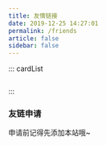 ```yaml
---
title: 友情链接
date: 2019-12-25 14:27:01
permalink: /friends
article: false
sidebar: false
---
```


<!--
普通卡片列表容器，可用于友情链接、项目推荐、古诗词展示等。
cardList 后面可跟随一个数字表示每行最多显示多少个，选值范围1~4，默认3。在小屏时会根据屏幕宽度减少每行显示数量。
-->
::: cardList
```yaml
```
:::


### 友链申请

[comment]: <> (与我[ 联系 ]&#40;/about/#联系&#41;或者 在本页面评论区留言您的友链信息，格式：&#40;点击代码块右上角一键复制&#41;)


[comment]: <> (```yaml)

[comment]: <> (- name: Evan's blog # 昵称)

[comment]: <> (  desc: 积跬步以至千里，喜欢学习喜欢你。 # 介绍)

[comment]: <> (  avatar: https://cdn.jsdelivr.net/gh/xugaoyi/image_store/blog/20200103123203.jpg # 头像)

[comment]: <> (  link: https://xugaoyi.com/  # 链接)

[comment]: <> (```)

申请前记得先添加本站哦~
